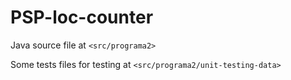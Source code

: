 # PSP-loc-counter

Java source file at `<src/programa2>`

Some tests files for testing at `<src/programa2/unit-testing-data>`